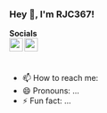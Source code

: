 ### Hey 👋, I'm RJC367!

**Socials**
<br />
<img align="left" width="24px" src="https://cdn.jsdelivr.net/npm/simple-icons@5.14.0/icons/discord.svg" />
<img align="left" width="24px" src="https://cdn.jsdelivr.net/npm/simple-icons@5.14.0/icons/instagram.svg" />

<br />
<br />

<!--
**rhyscleary/rhyscleary** is a ✨ _special_ ✨ repository because its `README.md` (this file) appears on your GitHub profile.

Here are some ideas to get you started:

- 🔭 I’m currently working on ...
<!-- - 🌱 I’m currently learning ...
- 👯 I’m looking to collaborate on ...
- 🤔 I’m looking for help with ...
- 💬 Ask me about ... -->
- 📫 How to reach me: 
- 😄 Pronouns: ...
- ⚡ Fun fact: ...
